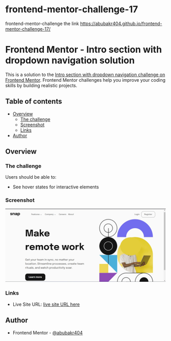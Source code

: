 # frontend-mentor-challenge-17
 frontend-mentor-challenge the link https://abubakr404.github.io/frontend-mentor-challenge-17/

# Frontend Mentor - Intro section with dropdown navigation solution

This is a solution to the [Intro section with dropdown navigation challenge on Frontend Mentor](https://www.frontendmentor.io/challenges/intro-section-with-dropdown-navigation-ryaPetHE5). Frontend Mentor challenges help you improve your coding skills by building realistic projects. 

## Table of contents

- [Overview](#overview)
  - [The challenge](#the-challenge)
  - [Screenshot](#screenshot)
  - [Links](#links)
- [Author](#author)

## Overview

### The challenge

Users should be able to:

- See hover states for interactive elements

### Screenshot

![](./images/iscreenshot.jpg)

### Links

- Live Site URL: [live site URL here](https://abubakr404.github.io/frontend-mentor-challenge-16/)

## Author

- Frontend Mentor - [@abubakr404](https://www.frontendmentor.io/profile/abubakr404)